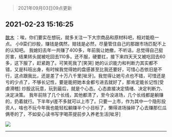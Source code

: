 > 2021年09月03日09点更新
<link rel="stylesheet" href="https://cdn.jsdelivr.net/gh/taotie6/sampleJSON@main/css/photo_show.css">


 ## 2021-02-23 15:16:25 

 [㪚木](https://www.coolapk.com/feed/25067311?shareKey=ZDgwY2Q0NzU5NGY5NjEzMTc3YjU~) ：唉，你们要实在想玩，就多关注一下大宗商品和原材料吧，相对能稳一点。
小9菜们炒股，赚钱是偶然，赔钱是必然，尽量管住自己的那跟市场匹配不上的认知吧。
我媳妇去年一共赚了400多，年前我让她撤，不听话，总觉得自己挺厉害，结果转头就被吃回去110多。还不服，硬要扛<!--break-->，接下来四天天又被吃回去60多，这下服了，赶紧跑了。可笑死我了[笑哭]
她的认识能力和判断力其实都不错，又是科班出身，有时候我觉得她的盘感甚至比我还要好，可惜心态依旧是不行，这点跟我比，还是差了十万八千里[呲牙]。我觉得让她亏点也不错，可惜还是亏的少点了，不够长记性，要是能把她本金都亏进去就好了，那肯定能长记性[受虐滑稽]
炒股这玩意，玩到最后，就是个心态。心态直接决定情绪、决定判断力、决定决策。
我年前除了几个长线，其他都清了，至今没进场，几个长线都是躺赚的，扔着就行。下半年yl差不多就可以上市了。只要一上市，作为其中一个隐形投资人，啥也不玩今年我也能轻松躺赚半个小目标了，懒得进场操碎了心去赚那仨瓜俩枣的了，不如安心读书写字喝茶提前步入养老生活[呲牙] 

<div class="album">
<img class="img-item" src="http://image.coolapk.com/feed/2021/0223/15/1081091_82c5d6c1_4582_9645@355x2253.jpeg" />
</div>

 ------- 

